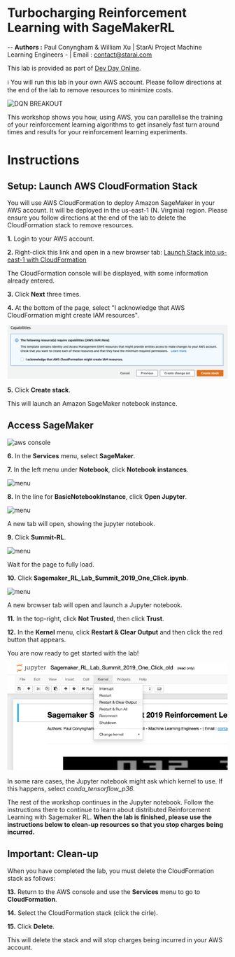 
# **Turbocharging Reinforcement Learning with SageMakerRL**
--
**Authors :** Paul Conyngham & William Xu | StarAi Project Machine Learning Engineers - | Email : contact@starai.com

This lab is provided as part of [Dev Day Online](https://github.com/aws-john/dev-day-labs).

ℹ️ You will run this lab in your own AWS account. Please follow directions at the end of the lab to remove resources to minimize costs.

![DQN BREAKOUT](https://cdn-images-1.medium.com/max/1200/1*XyIpmXXAjbXerDzmGQL1yA.gif)

This workshop shows you how, using AWS, you can parallelise the training of your reinforcement learning algorithms to get insanely fast turn around times and results for your reinforcement learning experiments.

# Instructions

## Setup: Launch AWS CloudFormation Stack

You will use AWS CloudFormation to deploy Amazon SageMaker in your AWS account. It will be deployed in the us-east-1 (N. Virginia) region. Please ensure you follow directions at the end of the lab to delete the CloudFormation stack to remove resources.

**1.** Login to your AWS account.

**2.** Right-click this link and open in a new browser tab: [Launch Stack into us-east-1 with CloudFormation](https://console.aws.amazon.com/cloudformation/home?region=us-east-1#/stacks/new?stackName=SageMakerRLLabSummitSydney2019&templateURL=https://s3-ap-southeast-2.amazonaws.com/aws-summit-2019-rl/AWS-summit_RL-CloudFormation.yml)

The CloudFormation console will be displayed, with some information already entered.

**3.** Click **Next** three times.

**4.** At the bottom of the page, select "I acknowledge that AWS CloudFormation might create IAM resources".

![create stack](images/CreateStack.png)

**5.** Click **Create stack**.

This will launch an Amazon SageMaker notebook instance.

## Access SageMaker

![aws console](images/awsconsole2.png)

**6.** In the **Services** menu, select **SageMaker**.

**7.** In the left menu under **Notebook**, click **Notebook instances**.

![menu](images/awssagemakerhome.png)

**8.** In the line for **BasicNotebookInstance**, click **Open Jupyter**.

![menu](images/openjupyter.png)

A new tab will open, showing the jupyter notebook.

**9.** Click **Summit-RL**.

![menu](images/summitRlLink.png)

Wait for the page to fully load.

**10.** Click **Sagemaker_RL_Lab_Summit_2019_One_Click.ipynb**.

![menu](images/inJupyter.png)

A new browser tab will open and launch a Jupyter notebook.

**11.** In the top-right, click **Not Trusted**, then click **Trust**.

**12.** In the **Kernel** menu, click **Restart & Clear Output** and then click the red button that appears.

You are now ready to get started with the lab!

![menu](images/restartKernel.png)

In some rare cases, the Jupyter notebook might ask which kernel to use. If this happens, select _conda_tensorflow_p36_.

The rest of the workshop continues in the Jupyter notebook. Follow the instructions there to continue to learn about distributed Reinforcement Learning with Sagemaker RL. **When the lab is finished, please use the instructions below to clean-up resources so that you stop charges being incurred.**

## Important: Clean-up

When you have completed the lab, you must delete the CloudFormation stack as follows:

**13.** Return to the AWS console and use the **Services** menu to go to **CloudFormation**.

**14.** Select the CloudFormation stack (click the cirle).

**15.** Click **Delete**.

This will delete the stack and will stop charges being incurred in your AWS account.
